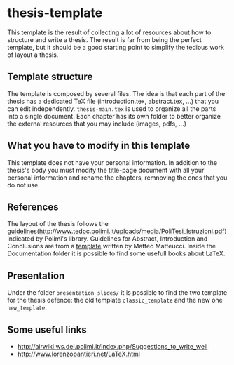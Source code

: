 # thesis-template

This template is the result of collecting a lot of resources about how to structure and write a thesis. 
The result is far from being the perfect template, but it should be a good starting point to simplify the tedious work of layout a thesis.

## Template structure
The template is composed by several files. 
The idea is that each part of the thesis has a dedicated TeX file (introduction.tex, abstract.tex, ...) that you can edit independently. 
`thesis-main.tex` is used to organize all the parts into a single document. 
Each chapter has its own folder to better organize the external resources that you may include (images, pdfs, ...)

## What you have to modify in this template
This template does not have your personal information.
In addition to the thesis's body you must modify the title-page document with all your personal information and rename the chapters, remnoving the ones that you do not use.

## References
The layout of the thesis follows the [guidelines](https://www.google.com)(http://www.tedoc.polimi.it/uploads/media/PoliTesi_Istruzioni.pdf) indicated by Polimi's library.
Guidelines for Abstract, Introduction and Conclusions are from a [template](http://airwiki.ws.dei.polimi.it/images/3/3c/SchemaTesi.tgz) written by Matteo Matteucci.
Inside the Documentation folder it is possible to find some usefull books about LaTeX.

## Presentation
Under the folder `presentation_slides/` it is possible to find the two template for the thesis defence: the old template `classic_template` and the new one `new_template`.

## Some useful links
- http://airwiki.ws.dei.polimi.it/index.php/Suggestions_to_write_well
- http://www.lorenzopantieri.net/LaTeX.html